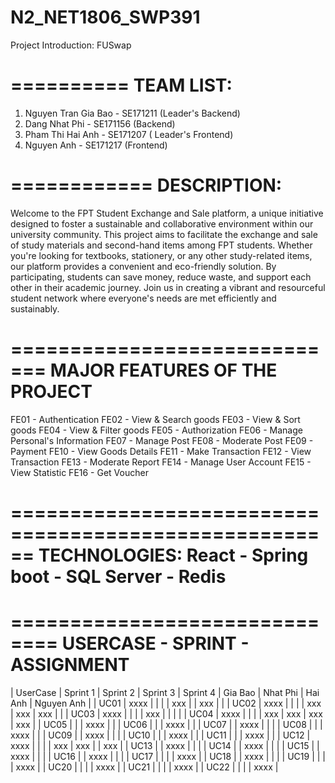 # N2_NET1806_SWP391

Project Introduction: FUSwap
 
==========
TEAM LIST:
==========
1. Nguyen Tran Gia Bao - SE171211 (Leader's Backend)
2. Dang Nhat Phi - SE171156 (Backend)
3. Pham Thi Hai Anh - SE171207 ( Leader's Frontend)
4. Nguyen Anh - SE171217 (Frontend)
 
============
DESCRIPTION:
============
Welcome to the FPT Student Exchange and Sale platform, a unique initiative designed to foster a sustainable and collaborative environment within our university community. This project aims to facilitate the exchange and sale of study materials and second-hand items among FPT students. Whether you're looking for textbooks, stationery, or any other study-related items, our platform provides a convenient and eco-friendly solution. By participating, students can save money, reduce waste, and support each other in their academic journey. Join us in creating a vibrant and resourceful student network where everyone's needs are met efficiently and sustainably.
 
=============================
MAJOR FEATURES OF THE PROJECT
=============================
FE01 - Authentication
FE02 - View & Search goods
FE03 - View & Sort goods
FE04 - View & Filter goods
FE05 - Authorization
FE06 - Manage Personal's Information
FE07 - Manage Post
FE08 - Moderate Post
FE09 - Payment
FE10 - View Goods Details
FE11 - Make Transaction
FE12 - View Transaction
FE13 - Moderate Report
FE14 - Manage User Account
FE15 - View Statistic
FE16 - Get Voucher 
 
======================================================
TECHNOLOGIES: React - Spring boot - SQL Server - Redis
======================================================

==============================
USERCASE - SPRINT - ASSIGNMENT
==============================
| UserCase | Sprint 1 | Sprint 2 | Sprint 3 | Sprint 4 | Gia Bao | Nhat Phi | Hai Anh | Nguyen Anh |
|   UC01   |   xxxx   |          |          |          |   xxx   |          |   xxx   |            |
|   UC02   |   xxxx   |          |          |          |   xxx   |   xxx    |   xxx   |            |
|   UC03   |   xxxx   |          |          |          |   xxx   |          |         |            |
|   UC04   |   xxxx   |          |          |          |   xxx   |   xxx    |   xxx   |     xxx    |
|   UC05   |          |          |   xxxx   |          |
|   UC06   |          |          |   xxxx   |          |
|   UC07   |          |   xxxx   |          |          |
|   UC08   |          |          |   xxxx   |          |
|   UC09   |          |   xxxx   |          |          |
|   UC10   |          |          |   xxxx   |          |
|   UC11   |          |          |   xxxx   |          |
|   UC12   |   xxxx   |          |          |          |   xxx   |   xxx    |         |     xxx    |
|   UC13   |          |   xxxx   |          |          |
|   UC14   |          |   xxxx   |          |          |
|   UC15   |          |   xxxx   |          |          |
|   UC16   |          |   xxxx   |          |          |
|   UC17   |          |          |          |   xxxx   |
|   UC18   |          |   xxxx   |          |          |
|   UC19   |          |          |          |   xxxx   |
|   UC20   |          |          |          |   xxxx   |
|   UC21   |          |          |          |   xxxx   |
|   UC22   |          |          |          |   xxxx   |
